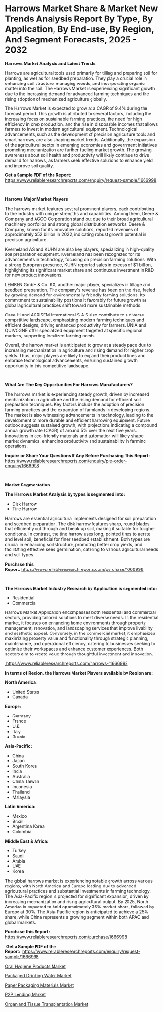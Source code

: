 <p><h1>Harrows Market Share & Market New Trends Analysis Report By Type, By Application, By End-use, By Region, And Segment Forecasts, 2025 - 2032</h1></p><p><strong>Harrows Market Analysis and Latest Trends</strong></p>
<p><p>Harrows are agricultural tools used primarily for tilling and preparing soil for planting, as well as for seedbed preparation. They play a crucial role in enhancing soil structure, managing weeds, and incorporating organic matter into the soil. The Harrows Market is experiencing significant growth due to the increasing demand for advanced farming techniques and the rising adoption of mechanized agriculture globally.</p><p>The Harrows Market is expected to grow at a CAGR of 9.4% during the forecast period. This growth is attributed to several factors, including the increasing focus on sustainable farming practices, the need for high efficiency in crop production, and the rise in disposable incomes that allows farmers to invest in modern agricultural equipment. Technological advancements, such as the development of precision agriculture tools and smart harrows, are also shaping market trends. Additionally, the expansion of the agricultural sector in emerging economies and government initiatives promoting mechanization are further fueling market growth. The growing awareness about soil health and productivity will likely continue to drive demand for harrows, as farmers seek effective solutions to enhance yield and improve soil quality.</p></p>
<p><strong>Get a Sample PDF of the Report:&nbsp;</strong> <a href="https://www.reliableresearchreports.com/enquiry/request-sample/1666998?utm_campaign=48&utm_medium=2&utm_source=Github&utm_content=ia&utm_term=06032025&utm_id=harrows">https://www.reliableresearchreports.com/enquiry/request-sample/1666998</a></p>
<p>&nbsp;</p>
<p><strong>Harrows Major Market Players</strong></p>
<p><p>The harrows market features several prominent players, each contributing to the industry with unique strengths and capabilities. Among them, Deere & Company and AGCO Corporation stand out due to their broad agricultural machinery portfolios and strong global distribution networks. Deere & Company, known for its innovative solutions, reported revenues of approximately $52 billion in 2022, indicating robust growth potential in precision agriculture.</p><p>Kverneland AS and KUHN are also key players, specializing in high-quality soil preparation equipment. Kverneland has been recognized for its advancements in technology, focusing on precision farming solutions. With a strong European presence, KUHN reported sales in excess of $1 billion, highlighting its significant market share and continuous investment in R&D for new product innovations.</p><p>LEMKEN GmbH & Co. KG, another major player, specializes in tillage and seedbed preparation. The company's revenue has been on the rise, fueled by growing demand for environmentally friendly farming solutions. Its commitment to sustainability positions it favorably for future growth as global agricultural practices shift toward more sustainable methods.</p><p>Case IH and AGRISEM International S.A.S also contribute to a diverse competitive landscape, emphasizing modern farming techniques and efficient designs, driving enhanced productivity for farmers. UNIA and QUIVOGNE offer specialized equipment targeted at specific regional markets, supporting localized farming needs.</p><p>Overall, the harrow market is anticipated to grow at a steady pace due to increasing mechanization in agriculture and rising demand for higher crop yields. Thus, major players are likely to expand their product lines and embrace technological advancements, ensuring sustained growth opportunity in this competitive landscape.</p></p>
<p>&nbsp;</p>
<p><strong>What Are The Key Opportunities For Harrows Manufacturers?</strong></p>
<p><p>The harrows market is experiencing steady growth, driven by increased mechanization in agriculture and the rising demand for efficient soil preparation techniques. Key factors include the adoption of precision farming practices and the expansion of farmlands in developing regions. The market is also witnessing advancements in technology, leading to the development of more durable and efficient harrowing equipment. Future outlook suggests sustained growth, with projections indicating a compound annual growth rate (CAGR) of around 5% over the next five years. Innovations in eco-friendly materials and automation will likely shape market dynamics, enhancing productivity and sustainability in farming operations.</p></p>
<p><strong>Inquire or Share Your Questions If Any Before Purchasing This Report:</strong> <a href="https://www.reliableresearchreports.com/enquiry/pre-order-enquiry/1666998?utm_campaign=48&utm_medium=2&utm_source=Github&utm_content=ia&utm_term=06032025&utm_id=harrows">https://www.reliableresearchreports.com/enquiry/pre-order-enquiry/1666998</a></p>
<p>&nbsp;</p>
<p><strong>Market Segmentation</strong></p>
<p><strong>The Harrows Market Analysis by types is segmented into:</strong></p>
<p><ul><li>Disk Harrow</li><li>Tine Harrow</li></ul></p>
<p><p>Harrows are essential agricultural implements designed for soil preparation and seedbed preparation. The disk harrow features sharp, round blades that efficiently cut through and break up soil, making it suitable for tougher conditions. In contrast, the tine harrow uses long, pointed tines to aerate and level soil, beneficial for finer seedbed establishment. Both types are crucial in enhancing soil structure, promoting better crop yields, and facilitating effective seed germination, catering to various agricultural needs and soil types.</p></p>
<p><strong>Purchase this Report:&nbsp;</strong><a href="https://www.reliableresearchreports.com/purchase/1666998?utm_campaign=48&utm_medium=2&utm_source=Github&utm_content=ia&utm_term=06032025&utm_id=harrows">https://www.reliableresearchreports.com/purchase/1666998</a></p>
<p>&nbsp;</p>
<p><strong>The Harrows Market Industry Research by Application is segmented into:</strong></p>
<p><ul><li>Residential</li><li>Commercial</li></ul></p>
<p><p>Harrows Market Application encompasses both residential and commercial sectors, providing tailored solutions to meet diverse needs. In the residential market, it focuses on enhancing home environments through property management, renovation, and landscaping services that improve livability and aesthetic appeal. Conversely, in the commercial market, it emphasizes maximizing property value and functionality through strategic planning, maintenance, and operational efficiency, catering to businesses seeking to optimize their workspaces and enhance customer experiences. Both sectors aim to create value through thoughtful investment and innovation.</p></p>
<p><a href="https://www.reliableresearchreports.com/harrows-r1666998?utm_campaign=48&utm_medium=2&utm_source=Github&utm_content=ia&utm_term=06032025&utm_id=harrows">&nbsp;https://www.reliableresearchreports.com/harrows-r1666998</a></p>
<p><strong>In terms of Region, the Harrows Market Players available by Region are:</strong></p>
<p>
    <p> <strong> North America: </strong>
        <ul>
            <li>United States</li>
            <li>Canada</li>
        </ul>
        </p> 
    <p> <strong> Europe: </strong>
        <ul>
            <li>Germany</li>
            <li>France</li>
            <li>U.K.</li>
            <li>Italy</li>
            <li>Russia</li>
        </ul>
        </p> 
    <p> <strong> Asia-Pacific: </strong>
        <ul>
            <li>China</li>
            <li>Japan</li>
            <li>South Korea</li>
            <li>India</li>
            <li>Australia</li>
            <li>China Taiwan</li>
            <li>Indonesia</li>
            <li>Thailand</li>
            <li>Malaysia</li>
        </ul>
        </p> 
    <p> <strong> Latin America: </strong>
        <ul>
            <li>Mexico</li>
            <li>Brazil</li>
            <li>Argentina Korea</li>
            <li>Colombia</li>
        </ul>
        </p> 
    <p> <strong> Middle East & Africa: </strong>
        <ul>
            <li>Turkey</li>
            <li>Saudi</li>
            <li>Arabia</li>
            <li>UAE</li>
            <li>Korea</li>
        </ul>
    </p>
    </p>
<p><p>The global harrows market is experiencing notable growth across various regions, with North America and Europe leading due to advanced agricultural practices and substantial investments in farming technology. The Asia-Pacific region is projected for significant expansion, driven by increasing mechanization and rising agricultural output. By 2025, North America is expected to hold approximately 35% market share, followed by Europe at 30%. The Asia-Pacific region is anticipated to achieve a 25% share, while China represents a growing segment within both APAC and global markets.</p></p>
<p><strong>Purchase this Report: </strong><a href="https://www.reliableresearchreports.com/purchase/1666998?utm_campaign=48&utm_medium=2&utm_source=Github&utm_content=ia&utm_term=06032025&utm_id=harrows">https://www.reliableresearchreports.com/purchase/1666998</a></p>
<p>&nbsp;<strong>Get a Sample PDF of the Report:&nbsp;&nbsp;</strong><a href="https://www.reliableresearchreports.com/enquiry/request-sample/1666998?utm_campaign=48&utm_medium=2&utm_source=Github&utm_content=ia&utm_term=06032025&utm_id=harrows">https://www.reliableresearchreports.com/enquiry/request-sample/1666998</a></p>
<p><strong></strong></p>
<p><p><a href="https://github.com/ludongfomban/Market-Research-Report-List-1/blob/main/oral-hygiene-products-market.md?utm_campaign=48&utm_medium=2&utm_source=Github&utm_content=ia&utm_term=06032025&utm_id=harrows">Oral Hygiene Products Market</a></p><p><a href="https://github.com/variothonia/Market-Research-Report-List-1/blob/main/packaged-drinking-water-market.md?utm_campaign=48&utm_medium=2&utm_source=Github&utm_content=ia&utm_term=06032025&utm_id=harrows">Packaged Drinking Water Market</a></p><p><a href="https://github.com/lalkobrinarb/Market-Research-Report-List-1/blob/main/paper-packaging-materials-market.md?utm_campaign=48&utm_medium=2&utm_source=Github&utm_content=ia&utm_term=06032025&utm_id=harrows">Paper Packaging Materials Market</a></p><p><a href="https://github.com/hutchkloor4x/Market-Research-Report-List-1/blob/main/p2p-lending-market.md?utm_campaign=48&utm_medium=2&utm_source=Github&utm_content=ia&utm_term=06032025&utm_id=harrows">P2P Lending Market</a></p><p><a href="https://github.com/kimanyuzuga/Market-Research-Report-List-1/blob/main/organ-and-tissue-transplantation-market.md?utm_campaign=48&utm_medium=2&utm_source=Github&utm_content=ia&utm_term=06032025&utm_id=harrows">Organ and Tissue Transplantation Market</a></p></p>